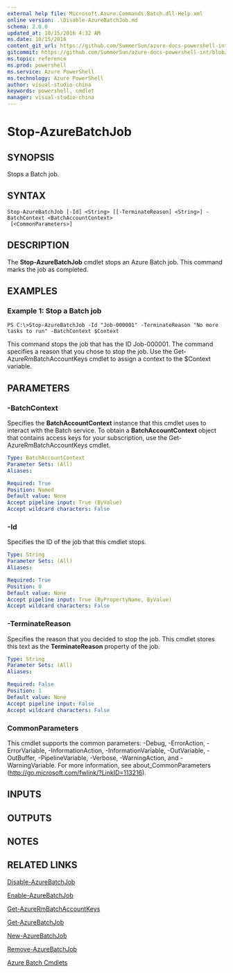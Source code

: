 ```yaml
---
external help file: Microsoft.Azure.Commands.Batch.dll-Help.xml
online version: .\Disable-AzureBatchJob.md
schema: 2.0.0
updated_at: 10/15/2016 4:32 AM
ms.date: 10/15/2016
content_git_url: https://github.com/SummerSun/azure-docs-powershell-int/blob/master/azureps-cmdlets-docs/ResourceManager/AzureRM.Batch/v2.0/CmdletMDs/Stop-AzureBatchJob.md
gitcommit: https://github.com/SummerSun/azure-docs-powershell-int/blob/1bfd8e268acfc1799ad3f17c5a982578f54443cf/azureps-cmdlets-docs/ResourceManager/AzureRM.Batch/v2.0/CmdletMDs/Stop-AzureBatchJob.md
ms.topic: reference
ms.prod: powershell
ms.service: Azure PowerShell
ms.technology: Azure PowerShell
author: visual-studio-china
keywords: powershell, cmdlet
manager: visual-studio-china
---
```


# Stop-AzureBatchJob

## SYNOPSIS
Stops a Batch job.

## SYNTAX

```
Stop-AzureBatchJob [-Id] <String> [[-TerminateReason] <String>] -BatchContext <BatchAccountContext>
 [<CommonParameters>]
```

## DESCRIPTION
The **Stop-AzureBatchJob** cmdlet stops an Azure Batch job.
This command marks the job as completed.

## EXAMPLES

### Example 1: Stop a Batch job
```
PS C:\>Stop-AzureBatchJob -Id "Job-000001" -TerminateReason "No more tasks to run" -BatchContext $Context
```

This command stops the job that has the ID Job-000001.
The command specifies a reason that you chose to stop the job.
Use the Get-AzureRmBatchAccountKeys cmdlet to assign a context to the $Context variable.

## PARAMETERS

### -BatchContext
Specifies the **BatchAccountContext** instance that this cmdlet uses to interact with the Batch service.
To obtain a **BatchAccountContext** object that contains access keys for your subscription, use the Get-AzureRmBatchAccountKeys cmdlet.

```yaml
Type: BatchAccountContext
Parameter Sets: (All)
Aliases: 

Required: True
Position: Named
Default value: None
Accept pipeline input: True (ByValue)
Accept wildcard characters: False
```

### -Id
Specifies the ID of the job that this cmdlet stops.

```yaml
Type: String
Parameter Sets: (All)
Aliases: 

Required: True
Position: 0
Default value: None
Accept pipeline input: True (ByPropertyName, ByValue)
Accept wildcard characters: False
```

### -TerminateReason
Specifies the reason that you decided to stop the job.
This cmdlet stores this text as the **TerminateReason** property of the job.

```yaml
Type: String
Parameter Sets: (All)
Aliases: 

Required: False
Position: 1
Default value: None
Accept pipeline input: False
Accept wildcard characters: False
```

### CommonParameters
This cmdlet supports the common parameters: -Debug, -ErrorAction, -ErrorVariable, -InformationAction, -InformationVariable, -OutVariable, -OutBuffer, -PipelineVariable, -Verbose, -WarningAction, and -WarningVariable. For more information, see about_CommonParameters (http://go.microsoft.com/fwlink/?LinkID=113216).

## INPUTS

## OUTPUTS

## NOTES

## RELATED LINKS

[Disable-AzureBatchJob](.\Disable-AzureBatchJob.md)

[Enable-AzureBatchJob](.\Enable-AzureBatchJob.md)

[Get-AzureRmBatchAccountKeys](.\Get-AzureRmBatchAccountKeys.md)

[Get-AzureBatchJob](.\Get-AzureBatchJob.md)

[New-AzureBatchJob](.\New-AzureBatchJob.md)

[Remove-AzureBatchJob](.\Remove-AzureBatchJob.md)

[Azure Batch Cmdlets](.\AzureRM.Batch.md)

